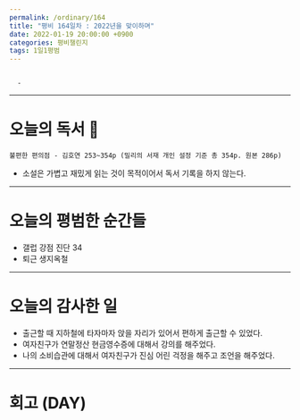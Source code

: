 ```yaml
---
permalink: /ordinary/164
title: "평비 164일차 : 2022년을 맞이하며"
date: 2022-01-19 20:00:00 +0900
categories: 평비챌린지
tags: 1일1평범
---
```

```

  - 
```

---
# 오늘의 독서 📕
`불편한 편의점 - 김호연 253~354p (밀리의 서재 개인 설정 기준 총 354p. 원본 286p)`  
* 소설은 가볍고 재밌게 읽는 것이 목적이어서 독서 기록을 하지 않는다.

---
# 오늘의 평범한 순간들
- 갤럽 강점 진단 34
- 퇴근 생지옥철

---
# 오늘의 감사한 일
- 출근할 때 지하철에 타자마자 앉을 자리가 있어서 편하게 출근할 수 있었다.
- 여자친구가 연말정산 현금영수증에 대해서 강의를 해주었다.
- 나의 소비습관에 대해서 여자친구가 진심 어린 걱정을 해주고 조언을 해주었다.

---
# 회고 (DAY)
